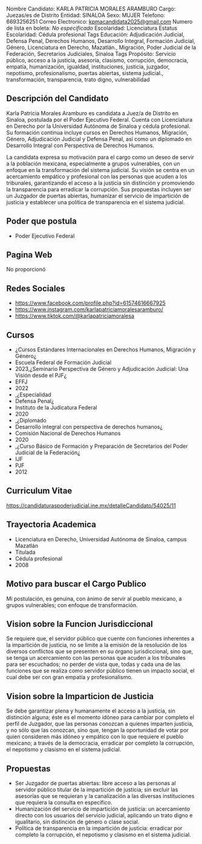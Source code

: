 Nombre Candidato: KARLA PATRICIA MORALES ARAMBURO
Cargo: Juezas/es de Distrito
Entidad: SINALOA
Sexo: MUJER
Telefono: 6693256251
Correo Electronico: kpmacandidata2025@gmail.com
Numero de lista en boleta: *No especificado*
Escolaridad: Licenciatura
Estatus Escolaridad: Cédula profesional
Tags Educación: Adjudicación Judicial, Defensa Penal, Derechos Humanos, Desarrollo Integral, Formación Judicial, Género, Licenciatura en Derecho, Mazatlán., Migración, Poder Judicial de la Federación, Secretarios Judiciales, Sinaloa
Tags Propósito: Servicio público, acceso a la justicia, asesoría, clasismo, corrupción, democracia, empatía, humanización, igualdad, instituciones, justicia, juzgador, nepotismo, profesionalismo, puertas abiertas, sistema judicial., transformación, transparencia, trato digno, vulnerabilidad


## Descripción del Candidato 

Karla Patricia Morales Aramburo es candidata a Juez/a de Distrito en Sinaloa, postulada por el Poder Ejecutivo Federal. Cuenta con Licenciatura en Derecho por la Universidad Autónoma de Sinaloa y cédula profesional. Su formación continua incluye cursos en Derechos Humanos, Migración, Género, Adjudicación Judicial y Defensa Penal, así como un diplomado en Desarrollo Integral con Perspectiva de Derechos Humanos.

La candidata expresa su motivación para el cargo como un deseo de servir a la población mexicana, especialmente a grupos vulnerables, con un enfoque en la transformación del sistema judicial. Su visión se centra en un acercamiento empático y profesional con las personas que acuden a los tribunales, garantizando el acceso a la justicia sin distinción y promoviendo la transparencia para erradicar la corrupción. Sus propuestas incluyen ser un Juzgador de puertas abiertas, humanizar el servicio de impartición de justicia y establecer una política de transparencia en el sistema judicial.


## Poder que postula

- Poder Ejecutivo Federal


## Pagina Web

No proporcionó


## Redes Sociales

- https://www.facebook.com/profile.php?id=61574616667925
- https://www.instagram.com/karlapatriciamoralesaramburo/
- https://www.tiktok.com/@karlapatriciamoralesa


## Cursos

- ¿Cursos Estándares Internacionales en Derechos Humanos, Migración y Género¿
- Escuela Federal de Formación Judicial
- 2023,¿Seminario Perspectiva de Género y Adjudicación Judicial: Una Visión desde el PJF¿
- EFFJ
- 2022
- ,¿Especialidad
- Defensa Penal¿
- Instituto de la Judicatura Federal
- 2020
- ,¿Diplomado
- Desarrollo integral con perspectiva de derechos humanos¿
- Comisión Nacional de Derechos Humanos
- 2020
- ,¿Curso Básico de Formación y Preparación de Secretarios del Poder Judicial de la Federación¿
- IJF
- PJF
- 2012


## Curriculum Vitae

https://candidaturaspoderjudicial.ine.mx/detalleCandidato/54025/11


## Trayectoria Academica

- Licenciatura en Derecho, Universidad Autónoma de Sinaloa, campus Mazatlán
- Titulada
- Cédula profesional
- 2008


## Motivo para buscar el Cargo Publico

Mi postulación, es genuina, con ánimo de servir al pueblo mexicano, a grupos vulnerables; con enfoque de transformación.


## Vision sobre la Funcion Jurisdiccional

Se requiere que, el servidor público que cuente con funciones inherentes a la impartición de justicia, no se limite a la emisión de la resolución de los diversos conflictos que se presenten en su órgano jurisdiccional, sino que, se tenga un acercamiento con las personas que acuden a los tribunales para ser escuchados; no perder de vista que, todas y cada una de las funciones que se realiza como servidor público tienen un impacto social, el cual debe ser con gran empatía y profesionalismo.


## Vision sobre la Imparticion de Justicia

Se debe garantizar plena y humanamente el acceso a la justicia, sin distinción alguna; éste es el momento idóneo para cambiar por completo el perfil de Juzgador, que las personas conozcan a quienes imparten justicia, y no sólo que las conozcan, sino que, tengan la oportunidad de votar por quien consideren más idóneo y empático con lo que requiere el pueblo mexicano; a través de la democracia, erradicar por completo la corrupción, el nepotismo y clasismo en el sistema judicial.


## Propuestas

- Ser Juzgador de puertas abiertas: libre acceso a las personas al servidor público titular de la impartición de justicia; sin excluir las asesorías que se requieran y la canalización a las diversas instituciones que requiera la consulta en específico.
- Humanización del servicio de impartición de justicia: un acercamiento directo con los usuarios del servicio judicial, aplicando un trato digno e igualitario, sin distinción de género o clase social.
- Política de transparencia en la impartición de justicia: erradicar por completo la corrupción, el nepotismo y clasismo en el sistema judicial.

